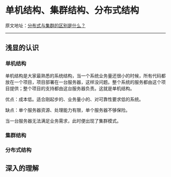 # 单机结构、集群结构、分布式结构

原文地址：[分布式与集群的区别是什么？](https://www.zhihu.com/question/20004877/answer/282033178)

---

## 浅显的认识

### 单机结构

单机结构是大家最熟悉的系统结构，当一个系统业务量还很小的时候，所有代码都放在一个项目，项目部署在一台服务器，这样没问题。整个系统的服务都由这个项目提供；整个项目的支持都由这台服务器负责。这就是单机结构。

优点：成本低。适合刚起步的、业务量小的、对可靠性要求低的系统。

缺点：单个服务器资源、处理能力有限，单个服务器不够保险。

当一台服务器无法满足业务需求，此时便出现了集群模式。

### 集群结构



### 分布式结构





## 深入的理解

